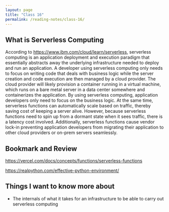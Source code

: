 ```yaml
---
layout: page
title: "Class 16"
permalink: /reading-notes/class-16/
---
```


## What is Serverless Computing

According to <https://www.ibm.com/cloud/learn/serverless>, serverless computing is an application deployment and execution paradigm that essentially abstracts away the underlying infrastructure needed to deploy and run an application. A developer using serverless computing only needs to focus on writing code that deals with business logic while the server creation and code execution are then managed by a cloud provider. The cloud provider will likely provision a container running in a virtual machine, which runs on a bare metal server in a data center somewhere and containerizes the application. By using serverless computing, application developers only need to focus on the business logic. At the same time, serverless functions can automatically scale based on traffic, thereby saving cost of keeping a server alive. However, because serverless functions need to spin up from a dormant state when it sees traffic, there is a latency cost involved. Additionally, serverless functions cause vendor lock-in preventing application developers from migrating their application to other cloud providers or on-prem servers seamlessly.

## Bookmark and Review

<https://vercel.com/docs/concepts/functions/serverless-functions>

<https://realpython.com/effective-python-environment/>

## Things I want to know more about

- The internals of what it takes for an infrastructure to be able to carry out serverless computing
